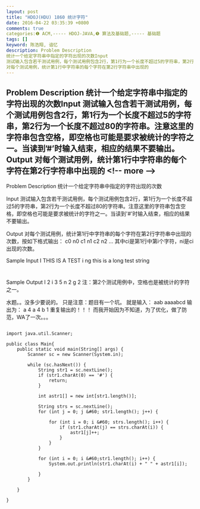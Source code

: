 ```yaml
---
layout: post
title: "HDOJ(HDU) 1860 统计字符"
date: 2016-04-22 03:35:39 +0800
comments: true
categories:❶ ACM,----- HDOJ-JAVA,❺ 算法及基础题,----- 基础题
tags: []
keyword: 陈浩翔, 谙忆
description: Problem Description 
统计一个给定字符串中指定的字符出现的次数Input 
测试输入包含若干测试用例，每个测试用例包含2行，第1行为一个长度不超过5的字符串，第2行为一个长度不超过80的字符串。注意这里的字符串包含空格，即空格也可能是要求被统计的字符之一。当读到’#’时输入结束，相应的结果不要输出。Output 
对每个测试用例，统计第1行中字符串的每个字符在第2行字符串中出现的 
---
```



Problem Description 
统计一个给定字符串中指定的字符出现的次数Input 
测试输入包含若干测试用例，每个测试用例包含2行，第1行为一个长度不超过5的字符串，第2行为一个长度不超过80的字符串。注意这里的字符串包含空格，即空格也可能是要求被统计的字符之一。当读到’#’时输入结束，相应的结果不要输出。Output 
对每个测试用例，统计第1行中字符串的每个字符在第2行字符串中出现的
&#60;!-- more --&#62;
----------

Problem Description
统计一个给定字符串中指定的字符出现的次数

 

Input
测试输入包含若干测试用例，每个测试用例包含2行，第1行为一个长度不超过5的字符串，第2行为一个长度不超过80的字符串。注意这里的字符串包含空格，即空格也可能是要求被统计的字符之一。当读到'#'时输入结束，相应的结果不要输出。
 

Output
对每个测试用例，统计第1行中字符串的每个字符在第2行字符串中出现的次数，按如下格式输出：
c0 n0
c1 n1
c2 n2
... 
其中ci是第1行中第i个字符，ni是ci出现的次数。

 

Sample Input
I
THIS IS A TEST
i ng
this is a long test string
#
 

Sample Output
I 2
i 3
  5
n 2
g 2 
注：第2个测试用例中，空格也是被统计的字符之一。 


水题。。没多少要说的。
只是注意：题目有一个坑。
就是输入：
aab
aaaabcd
输出为：
a 4
a 4
b 1
重复输出的！！！
而我开始因为不知道，为了优化，做了防范，WA了一次。。。


```

import java.util.Scanner;

public class Main{
	public static void main(String[] args) {
		Scanner sc = new Scanner(System.in);

		while (sc.hasNext()) {
			String str1 = sc.nextLine();
			if (str1.charAt(0) == '#') {
				return;
			}

			int astr1[] = new int[str1.length()];

			String strs = sc.nextLine();
			for (int j = 0; j &#60; str1.length(); j++) {

				for (int i = 0; i &#60; strs.length(); i++) {
					if (str1.charAt(j) == strs.charAt(i)) {
						astr1[j]++;
					}
				}
			}
			
			for (int i = 0; i &#60;str1.length(); i++) {
				System.out.println(str1.charAt(i) + " " + astr1[i]);
				
			}
		}

	}

}

```